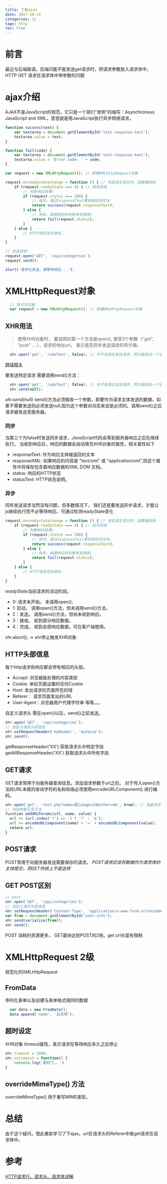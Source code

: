 ```yaml
---
title: 了解ajax
date: 2017-10-11
categories: js
tags: http
toc: true
---
```

# 前言
最近与后端联调，后端问能不能发送get请求时，把请求参数放入请求体中，HTTP GET 请求在请求体中带参数的问题

# ajax介绍
AJAX不是JavaScript的规范，它只是一个哥们“发明”的缩写：Asynchronous JavaScript and XML，意思就是用JavaScript执行异步网络请求。

```javascript
function success(text) {
    var textarea = document.getElementById('test-response-text');
    textarea.value = text;
}

function fail(code) {
    var textarea = document.getElementById('test-response-text');
    textarea.value = 'Error code: ' + code;
}

var request = new XMLHttpRequest(); // 新建XMLHttpRequest对象

request.onreadystatechange = function () { // 状态发生变化时，函数被回调
    if (request.readyState === 4) { // 成功完成
        // 判断响应结果:
        if (request.status === 200) {
            // 成功，通过responseText拿到响应的文本:
            return success(request.responseText);
        } else {
            // 失败，根据响应码判断失败原因:
            return fail(request.status);
        }
    } else {
        // HTTP请求还在继续...
    }
}

// 发送请求:
request.open('GET', '/api/categories');
request.send();

alert('请求已发送，请等待响应...');
```
# XMLHttpRequest对象

```javascript
  // 现代浏览器
  var request = new XMLHttpRequest(); // 新建XMLHttpRequest对象
```
## XHR用法
> 使用XHR对象时， 要调用的第一个方法是open(), 接受3个参数（"get", "post" ....），请求的地址url， 表示是否异步发送请求的布尔值。
```javascript
  xhr.open('get', '/advTest', false); // 并不会真正发送请求，而只是启动一个请求以备发送
```
[跨域相关](https://juejin.im/post/58e8c932ac502e4957bde78b)

要发送特定请求 需要调用send()方法：
```javascript
  xhr.open('get', '/advTest', false); // 并不会真正发送请求，而只是启动一个请求以备发送
  xhr.send(null);
```
*xhr.send(null)* send()方法必须接收一个参数，即要作为请求主体发送的数据，如果不需要发送则必须发送null,因为这个参数对浏览来说是必须的。调用send()之后请求被发送至服务器。
### 同步
当第三个为false时发送同步请求，*JavaScript*代码会等到服务器响应之后在继续执行。
当收到响应后，响应的数据会自动填充XHR对象的属性，相关属性如下
+ responseText: 作为响应主体被返回的文本
+ responseXML: 如果响应的内容是 "text/xml" 或 "application/xml",则这个属性中将保存包含着响应数据的XML DOM 文档。
+ status: 响应的HTTP状态
+ statusText: HTTP状态说明。
### 异步
同布发送请求当然没有问题，但多数情况下， 我们还是要发送异步请求，才能让js继续执行而不必等待响应。可通过检测readyState变化
```javascript
request.onreadystatechange = function () { // 状态发生变化时，函数被回调
    if (request.readyState === 4) { // 成功完成
        // 判断响应结果:
        if (request.status === 200) {
            // 成功，通过responseText拿到响应的文本:
            return success(request.responseText);
        } else {
            // 失败，根据响应码判断失败原因:
            return fail(request.status);
        }
    } else {
        // HTTP请求还在继续...
    }
}
```
*readyState*当前请求的活动阶段。
+ 0: 请求未开始。 未调用open();
+ 1: 启动。 调用open()方法，但未调用send()方法。
+ 2：发送。 调用send()方法，但尚未收到响应。
+ 3：接收。 收到部分响应数据。
+ 4：完成。 收到全部响应数据，可在客户端使用。

xhr.abort(); -> xhr停止触发XHR对象
## HTTP头部信息
每个http请求和响应都会带有相应的头部。

+ Accept: 浏览器能处理的内容类型
+ Cookie: 单前页面设置的任何Cookie
+ Host: 发出请求的页面所在的域
+ Referer： 请求页面发出的URL
+ User-Agent：浏览器用户代理字符串
等等。。。

自定义请求头 需在open()以后，send()之前发送。

```javascript
xhr.open('GET', '/api/categories');
// 自定义请求头部信息
xhr.setRequextHeader('myHeader', 'myValue');
xhr.send();
```
getResponseHeader('XX') 获取请求头中特定字段
getAllResponseHeader('XX') 获取请求头中所有字段

## GET请求

GET请求常用于向服务器查询信息。添加请求参数于url之后。 对于传入open()方法的URL末尾的查询字符的名称和值必须使用encodeURLComponent() 进行编码。

```javaScript
xhr.open('get', 'test.php?name=程心&age=24&other=AA', true); // 准备异步请求
// 添加参数工具方法
fucntion addURLParams(url, name, value) {
  url += (url.index('?') == -1 ? '?' : '&');
  url += encodeURLComponent(name) + '=' + encodeURLComponent(value);
  return url; 
}
```
## POST请求
POST常用于向服务器发送需要保存的请求。 *POST请求应该将数据作为请求体的主体提交，而GET传统上不是这样*
## GET POST区别
```javascript
// post
xhr.open('GET', '/api/categories');
// 自定义请求头部信息
xhr.setRequextHeader('Content-Type', 'application/x-www-form-urlencoded');
var from = document.getElementById('user-info');
xhr.send(serialize(from));
xhr.send();
```
POST 消耗的资源更多， GET最快达到POST的2倍。get url长度有限制
# XMLHttpRequest 2级
规范化的XMLHttpRequest
## FromData
序列化表单以及创建与表单格式相同的数据
```javascript
  var data = new FromData();
  data.append('name', '云天明');
```
## 超时设定
XHR对象 timeout属性，表示请求在等待响应多久之后停止
```javascript
xhr.timeout = 1000;
xhr.ontimeout = function() {
    console.log('超时了。。')
}
```
## overrideMimeType() 方法
overrideMimeType() 用于重写MIME类型。
# 总结
由于这个疑问，借此重新学习了下ajax。url在请求头的Referer中故get请求在请求体中。
# 参考
[HTTP请求行、请求头、请求体详解](http://blog.csdn.net/u010256388/article/details/68491509)


